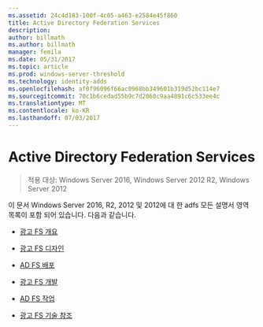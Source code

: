 ```yaml
---
ms.assetid: 24c4d183-100f-4c05-a463-e2584e45f860
title: Active Directory Federation Services
description: 
author: billmath
ms.author: billmath
manager: femila
ms.date: 05/31/2017
ms.topic: article
ms.prod: windows-server-threshold
ms.technology: identity-adds
ms.openlocfilehash: af0f96096f66ac0968bb349601b319d52bc114e7
ms.sourcegitcommit: 70c1b6cedad55b9c7d2068c9aa4891c6c533ee4c
ms.translationtype: MT
ms.contentlocale: ko-KR
ms.lasthandoff: 07/03/2017
---
```

# <a name="active-directory-federation-services"></a>Active Directory Federation Services

>적용 대상: Windows Server 2016, Windows Server 2012 R2, Windows Server 2012 
  
이 문서 Windows Server 2016, R2, 2012 및 2012에 대 한 adfs 모든 설명서 영역 목록이 포함 되어 있습니다.  다음과 같습니다.  
  
* [광고 FS 개요](ad-fs/AD-FS-2016-Overview.md)

* [광고 FS 디자인](ad-fs/AD-FS-Design.md)
  
* [AD FS 배포](ad-fs/AD-FS-Deployment.md)  
  
* [광고 FS 개발](ad-fs/AD-FS-Development.md)  
  
* [AD FS 작업](ad-fs/AD-FS-2016-Operations.md)

* [광고 FS 기술 참조](ad-fs/AD-FS-Technical-Reference.md)


